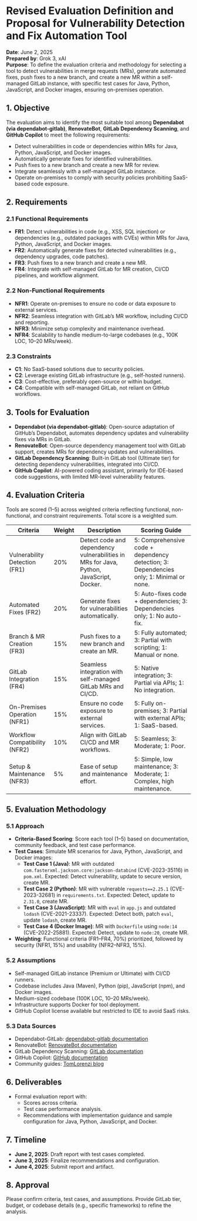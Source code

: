 # Revised Evaluation Definition and Proposal for Vulnerability Detection and Fix Automation Tool

**Date**: June 2, 2025  
**Prepared by**: Grok 3, xAI  
**Purpose**: To define the evaluation criteria and methodology for selecting a tool to detect vulnerabilities in merge requests (MRs), generate automated fixes, push fixes to a new branch, and create a new MR within a self-managed GitLab instance, with specific test cases for Java, Python, JavaScript, and Docker images, ensuring on-premises operation.

## 1. Objective
The evaluation aims to identify the most suitable tool among **Dependabot (via dependabot-gitlab)**, **RenovateBot**, **GitLab Dependency Scanning**, and **GitHub Copilot** to meet the following requirements:
- Detect vulnerabilities in code or dependencies within MRs for Java, Python, JavaScript, and Docker images.
- Automatically generate fixes for identified vulnerabilities.
- Push fixes to a new branch and create a new MR for review.
- Integrate seamlessly with a self-managed GitLab instance.
- Operate on-premises to comply with security policies prohibiting SaaS-based code exposure.

## 2. Requirements
### 2.1 Functional Requirements
- **FR1**: Detect vulnerabilities in code (e.g., XSS, SQL injection) or dependencies (e.g., outdated packages with CVEs) within MRs for Java, Python, JavaScript, and Docker images.
- **FR2**: Automatically generate fixes for detected vulnerabilities (e.g., dependency upgrades, code patches).
- **FR3**: Push fixes to a new branch and create a new MR.
- **FR4**: Integrate with self-managed GitLab for MR creation, CI/CD pipelines, and workflow alignment.

### 2.2 Non-Functional Requirements
- **NFR1**: Operate on-premises to ensure no code or data exposure to external services.
- **NFR2**: Seamless integration with GitLab’s MR workflow, including CI/CD and reporting.
- **NFR3**: Minimize setup complexity and maintenance overhead.
- **NFR4**: Scalability to handle medium-to-large codebases (e.g., 100K LOC, 10–20 MRs/week).

### 2.3 Constraints
- **C1**: No SaaS-based solutions due to security policies.
- **C2**: Leverage existing GitLab infrastructure (e.g., self-hosted runners).
- **C3**: Cost-effective, preferably open-source or within budget.
- **C4**: Compatible with self-managed GitLab, not reliant on GitHub workflows.

## 3. Tools for Evaluation
- **Dependabot (via dependabot-gitlab)**: Open-source adaptation of GitHub’s Dependabot, automates dependency updates and vulnerability fixes via MRs in GitLab.
- **RenovateBot**: Open-source dependency management tool with GitLab support, creates MRs for dependency updates and vulnerabilities.
- **GitLab Dependency Scanning**: Built-in GitLab tool (Ultimate tier) for detecting dependency vulnerabilities, integrated into CI/CD.
- **GitHub Copilot**: AI-powered coding assistant, primarily for IDE-based code suggestions, with limited MR-level vulnerability features.

## 4. Evaluation Criteria
Tools are scored (1–5) across weighted criteria reflecting functional, non-functional, and constraint requirements. Total score is a weighted sum.

| **Criteria** | **Weight** | **Description** | **Scoring Guide** |
|--------------|------------|-----------------|-------------------|
| Vulnerability Detection (FR1) | 20% | Detect code and dependency vulnerabilities in MRs for Java, Python, JavaScript, Docker. | 5: Comprehensive code + dependency detection; 3: Dependencies only; 1: Minimal or none. |
| Automated Fixes (FR2) | 20% | Generate fixes for vulnerabilities automatically. | 5: Auto-fixes code + dependencies; 3: Dependencies only; 1: No auto-fix. |
| Branch & MR Creation (FR3) | 15% | Push fixes to a new branch and create an MR. | 5: Fully automated; 3: Partial with scripting; 1: Manual or none. |
| GitLab Integration (FR4) | 15% | Seamless integration with self-managed GitLab MRs and CI/CD. | 5: Native integration; 3: Partial via APIs; 1: No integration. |
| On-Premises Operation (NFR1) | 15% | Ensure no code exposure to external services. | 5: Fully on-premises; 3: Partial with external APIs; 1: SaaS-based. |
| Workflow Compatibility (NFR2) | 10% | Align with GitLab CI/CD and MR workflows. | 5: Seamless; 3: Moderate; 1: Poor. |
| Setup & Maintenance (NFR3) | 5% | Ease of setup and maintenance effort. | 5: Simple, low maintenance; 3: Moderate; 1: Complex, high maintenance. |

## 5. Evaluation Methodology
### 5.1 Approach
- **Criteria-Based Scoring**: Score each tool (1–5) based on documentation, community feedback, and test case performance.
- **Test Cases**: Simulate MR scenarios for Java, Python, JavaScript, and Docker images:
  - **Test Case 1 (Java)**: MR with outdated `com.fasterxml.jackson.core:jackson-databind` (CVE-2023-35116) in `pom.xml`. Expected: Detect vulnerability, update to secure version, create MR.
  - **Test Case 2 (Python)**: MR with vulnerable `requests==2.25.1` (CVE-2023-32681) in `requirements.txt`. Expected: Detect, update to `2.31.0`, create MR.
  - **Test Case 3 (JavaScript)**: MR with `eval` in `app.js` and outdated `lodash` (CVE-2021-23337). Expected: Detect both, patch `eval`, update `lodash`, create MR.
  - **Test Case 4 (Docker Image)**: MR with `Dockerfile` using `node:14` (CVE-2022-25881). Expected: Detect, update to `node:20`, create MR.
- **Weighting**: Functional criteria (FR1–FR4, 70%) prioritized, followed by security (NFR1, 15%) and usability (NFR2–NFR3, 15%).

### 5.2 Assumptions
- Self-managed GitLab instance (Premium or Ultimate) with CI/CD runners.
- Codebase includes Java (Maven), Python (pip), JavaScript (npm), and Docker images.
- Medium-sized codebase (100K LOC, 10–20 MRs/week).
- Infrastructure supports Docker for tool deployment.
- GitHub Copilot license available but restricted to IDE to avoid SaaS risks.

### 5.3 Data Sources
- Dependabot-GitLab: [dependabot-gitlab documentation](https://dependabot-gitlab.gitlab.io/dependabot/)
- RenovateBot: [RenovateBot documentation](https://docs.renovatebot.com/)
- GitLab Dependency Scanning: [GitLab documentation](https://docs.gitlab.com/ee/user/application_security/dependency_scanning/)
- GitHub Copilot: [GitHub documentation](https://docs.github.com/en/copilot)
- Community guides: [TomLorenzi blog](https://blog.thomasdl.fr/posts/gitlab-dependabot/)

## 6. Deliverables
- Formal evaluation report with:
  - Scores across criteria.
  - Test case performance analysis.
  - Recommendations with implementation guidance and sample configuration for Java, Python, JavaScript, and Docker.

## 7. Timeline
- **June 2, 2025**: Draft report with test cases completed.
- **June 3, 2025**: Finalize recommendations and configuration.
- **June 4, 2025**: Submit report and artifact.

## 8. Approval
Please confirm criteria, test cases, and assumptions. Provide GitLab tier, budget, or codebase details (e.g., specific frameworks) to refine the analysis.
